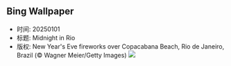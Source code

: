 ## Bing Wallpaper
- 时间: 20250101
- 标题: Midnight in Rio
- 版权: New Year's Eve fireworks over Copacabana Beach, Rio de Janeiro, Brazil (© Wagner Meier/Getty Images)
![](https://cn.bing.com/th?id=OHR.RioNewYear_EN-US7216341802_UHD.jpg&rf=LaDigue_UHD.jpg&pid=hp&w=3840&h=2160&rs=1&c=4)
